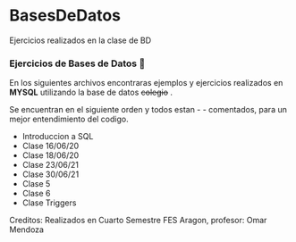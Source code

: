 # BasesDeDatos
Ejercicios realizados en la clase de BD

### Ejercicios de Bases de Datos 💞

En los siguientes archivos encontraras ejemplos y ejercicios realizados en **MYSQL** utilizando la base de datos ~~colegio~~ .

Se encuentran en el siguiente orden y todos estan - - comentados, para un mejor entendimiento del codigo.
- Introduccion a SQL 
- Clase 16/06/20
- Clase 18/06/20
- Clase 23/06/21
- Clase 30/06/21
- Clase 5 
- Clase 6 
- Clase Triggers

Creditos: Realizados en Cuarto Semestre FES Aragon, profesor: Omar Mendoza 
